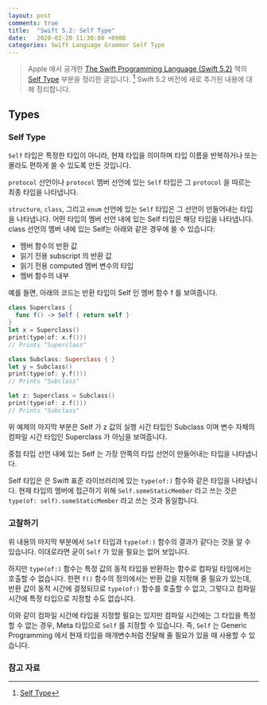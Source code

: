 ```yaml
---
layout: post
comments: true
title:  "Swift 5.2: Self Type"
date:   2020-02-20 11:30:00 +0900
categories: Swift Language Grammar Self Type
---
```


> Apple 에서 공개한 [The Swift Programming Language (Swift 5.2)](https://docs.swift.org/swift-book/) 책의 [Self Type](https://docs.swift.org/swift-book/ReferenceManual/Types.html#ID610) 부분을 정리한 글입니다. [^types] Swift 5.2 버전에 새로 추가된 내용에 대해 정리합니다.

## Types

### Self Type

`Self` 타입은 특정한 타입이 아니라, 현재 타입을 의미하며 타입 이름을 반복하거나 또는 몰라도 편하게 쓸 수 있도록 만든 것입니다.

`protocol` 선언이나 `protocol` 멤버 선언에 있는 `Self` 타입은 그 `protocol` 을 따르는 최종 타입을 나타냅니다.

`structure`, `class`, 그리고 `enum` 선언에 있는 `Self` 타입은 그 선언이 만들어내는 타입을 나타냅니다. 어떤 타입의 멤버 선언 내에 있는 Self 타입은 해당 타입을 나타냅니다. class 선언의 멤버 내에 있는 Self는 아래와 같은 경우에 쓸 수 있습니다:

* 멤버 함수의 반환 값
* 읽기 전용 subscript 의 반환 값
* 읽기 전용 computed 멤버 변수의 타입
* 멤버 함수의 내부

예를 들면, 아래의 코드는 반환 타입이 Self 인 멤버 함수 f 를 보여줍니다.

```swift
class Superclass {
  func f() -> Self { return self }
}
let x = Superclass()
print(type(of: x.f()))
// Prints "Superclass"

class Subclass: Superclass { }
let y = Subclass()
print(type(of: y.f()))
// Prints "Subclass"

let z: Superclass = Subclass()
print(type(of: z.f()))
// Prints "Subclass"
```

위 예제의 마지막 부분은 Self 가 z 값의 실행 시간 타입인 Subclass 이며 변수 자체의 컴파일 시간 타입인 Superclass 가 아님을 보여줍니다.

중첩 타입 선언 내에 있는 Self 는 가장 안쪽의 타입 선언이 만들어내는 타입을 나타냅니다.

Self 타입은 은 Swift 표준 라이브러리에 있는 `type(of:)` 함수와 같은 타입을 나타냅니다. 현재 타입의 멤버에 접근하기 위해 `Self.someStaticMember` 라고 쓰는 것은 `type(of: self).someStaticMember` 라고 쓰는 것과 동일합니다.

### 고찰하기

위 내용의 마지막 부분에서 `Self` 타입과 `type(of:)` 함수의 결과가 같다는 것을 알 수 있습니다. 이대로라면 굳이 `Self` 가 있을 필요는 없어 보입니다.

하지만 `type(of:)` 함수는 특정 값의 동적 타입을 반환하는 함수로 컴파일 타임에서는 호출할 수 없습니다. 한편 `f()` 함수의 정의에서는 반환 값을 지정해 줄 필요가 있는데, 반환 값이 동적 시간에 결정되므로 `type(of:)` 함수를 호출할 수 없고, 그렇다고 컴파일 시간에 특정 타입으로 지정할 수도 없습니다.

이와 같이 컴파일 시간에 타입을 지정할 필요는 있지만 컴파일 시간에는 그 타입을 특정할 수 없는 경우, Meta 타입으로 `Self` 를 지정할 수 있습니다. 즉, `Self` 는 Generic Programming 에서 현재 타입을 매개변수처럼 전달해 줄 필요가 있을 때 사용할 수 있습니다.

### 참고 자료

[^types]: [Self Type](https://docs.swift.org/swift-book/ReferenceManual/Types.html#ID610)
